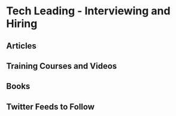 # Tech Leading - Interviewing and Hiring

## Articles


## Training Courses and Videos


## Books


## Twitter Feeds to Follow